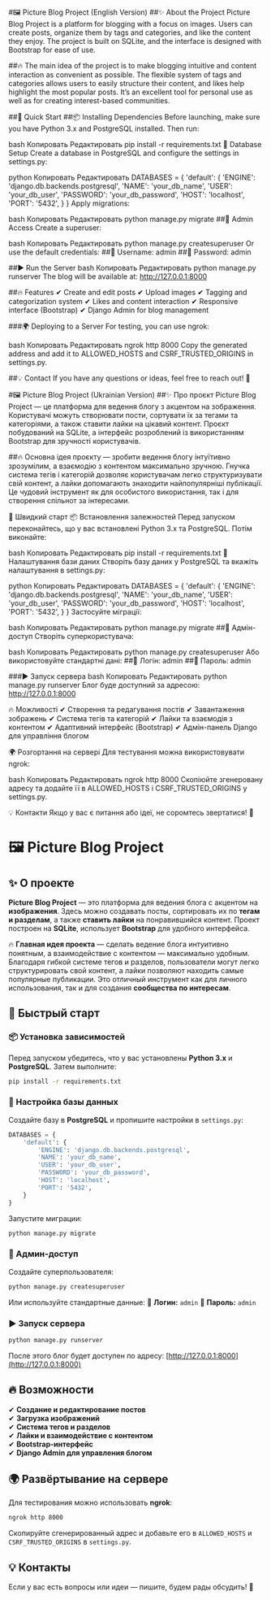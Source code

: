 #🖼️ Picture Blog Project (English Version)
##✨ About the Project
Picture Blog Project is a platform for blogging with a focus on images. Users can create posts, organize them by tags and categories, and like the content they enjoy. The project is built on SQLite, and the interface is designed with Bootstrap for ease of use.

##🔥 The main idea of the project is to make blogging intuitive and content interaction as convenient as possible. The flexible system of tags and categories allows users to easily structure their content, and likes help highlight the most popular posts. It’s an excellent tool for personal use as well as for creating interest-based communities.

##🚀 Quick Start
##📦 Installing Dependencies
Before launching, make sure you have Python 3.x and PostgreSQL installed. Then run:

bash
Копировать
Редактировать
pip install -r requirements.txt
🔧 Database Setup
Create a database in PostgreSQL and configure the settings in settings.py:

python
Копировать
Редактировать
DATABASES = {
    'default': {
        'ENGINE': 'django.db.backends.postgresql',
        'NAME': 'your_db_name',
        'USER': 'your_db_user',
        'PASSWORD': 'your_db_password',
        'HOST': 'localhost',
        'PORT': '5432',
    }
}
Apply migrations:

bash
Копировать
Редактировать
python manage.py migrate
##🔑 Admin Access
Create a superuser:

bash
Копировать
Редактировать
python manage.py createsuperuser
Or use the default credentials:
##📌 Username: admin
##🔑 Password: admin

##▶️ Run the Server
bash
Копировать
Редактировать
python manage.py runserver
The blog will be available at: http://127.0.0.1:8000

##🔥 Features
✔ Create and edit posts
✔ Upload images
✔ Tagging and categorization system
✔ Likes and content interaction
✔ Responsive interface (Bootstrap)
✔ Django Admin for blog management

###🌍 Deploying to a Server
For testing, you can use ngrok:

bash
Копировать
Редактировать
ngrok http 8000
Copy the generated address and add it to ALLOWED_HOSTS and CSRF_TRUSTED_ORIGINS in settings.py.

##💡 Contact
If you have any questions or ideas, feel free to reach out! 🎨

#🖼️ Picture Blog Project (Ukrainian Version)
##✨ Про проєкт
Picture Blog Project — це платформа для ведення блогу з акцентом на зображення. Користувачі можуть створювати пости, сортувати їх за тегами та категоріями, а також ставити лайки на цікавий контент. Проєкт побудований на SQLite, а інтерфейс розроблений із використанням Bootstrap для зручності користувачів.

##🔥 Основна ідея проєкту — зробити ведення блогу інтуїтивно зрозумілим, а взаємодію з контентом максимально зручною. Гнучка система тегів і категорій дозволяє користувачам легко структуризувати свій контент, а лайки допомагають знаходити найпопулярніші публікації. Це чудовий інструмент як для особистого використання, так і для створення спільнот за інтересами.

🚀 Швидкий старт
📦 Встановлення залежностей
Перед запуском переконайтесь, що у вас встановлені Python 3.x та PostgreSQL. Потім виконайте:

bash
Копировать
Редактировать
pip install -r requirements.txt
🔧 Налаштування бази даних
Створіть базу даних у PostgreSQL та вкажіть налаштування в settings.py:

python
Копировать
Редактировать
DATABASES = {
    'default': {
        'ENGINE': 'django.db.backends.postgresql',
        'NAME': 'your_db_name',
        'USER': 'your_db_user',
        'PASSWORD': 'your_db_password',
        'HOST': 'localhost',
        'PORT': '5432',
    }
}
Застосуйте міграції:

bash
Копировать
Редактировать
python manage.py migrate
##🔑 Адмін-доступ
Створіть суперкористувача:

bash
Копировать
Редактировать
python manage.py createsuperuser
Або використовуйте стандартні дані:
##📌 Логін: admin
##🔑 Пароль: admin

###▶️ Запуск сервера
bash
Копировать
Редактировать
python manage.py runserver
Блог буде доступний за адресою: http://127.0.0.1:8000

🔥 Можливості
✔ Створення та редагування постів
✔ Завантаження зображень
✔ Система тегів та категорій
✔ Лайки та взаємодія з контентом
✔ Адаптивний інтерфейс (Bootstrap)
✔ Адмін-панель Django для управління блогом

🌍 Розгортання на сервері
Для тестування можна використовувати ngrok:

bash
Копировать
Редактировать
ngrok http 8000
Скопіюйте згенеровану адресу та додайте її в ALLOWED_HOSTS і CSRF_TRUSTED_ORIGINS у settings.py.

💡 Контакти
Якщо у вас є питання або ідеї, не соромтесь звертатися! 🎨

# 🖼️ Picture Blog Project

## ✨ О проекте

**Picture Blog Project** — это платформа для ведения блога с акцентом на **изображения**. Здесь можно создавать посты, сортировать их по **тегам и разделам**, а также **ставить лайки** на понравившийся контент. Проект построен на **SQLite**, использует **Bootstrap** для удобного интерфейса.

🔥 **Главная идея проекта** — сделать ведение блога интуитивно понятным, а взаимодействие с контентом — максимально удобным. Благодаря гибкой системе тегов и разделов, пользователи могут легко структурировать свой контент, а лайки позволяют находить самые популярные публикации. Это отличный инструмент как для личного использования, так и для создания **сообщества по интересам**.

## 🚀 Быстрый старт

### 📦 Установка зависимостей
Перед запуском убедитесь, что у вас установлены **Python 3.x** и **PostgreSQL**. Затем выполните:
```bash
pip install -r requirements.txt
```

### 🔧 Настройка базы данных
Создайте базу в **PostgreSQL** и пропишите настройки в `settings.py`:
```python
DATABASES = {
    'default': {
        'ENGINE': 'django.db.backends.postgresql',
        'NAME': 'your_db_name',
        'USER': 'your_db_user',
        'PASSWORD': 'your_db_password',
        'HOST': 'localhost',
        'PORT': '5432',
    }
}
```
Запустите миграции:
```bash
python manage.py migrate
```

### 🔑 Админ-доступ
Создайте суперпользователя:
```bash
python manage.py createsuperuser
```

Или используйте стандартные данные:
📌 **Логин:** `admin`
🔑 **Пароль:** `admin`

### ▶️ Запуск сервера
```bash
python manage.py runserver
```
После этого блог будет доступен по адресу: [http://127.0.0.1:8000](http://127.0.0.1:8000)

## 🔥 Возможности

✔ **Создание и редактирование постов**  
✔ **Загрузка изображений**  
✔ **Система тегов и разделов**  
✔ **Лайки и взаимодействие с контентом**  
✔ **Bootstrap-интерфейс**  
✔ **Django Admin для управления блогом**  

## 🌍 Развёртывание на сервере

Для тестирования можно использовать **ngrok**:
```bash
ngrok http 8000
```
Скопируйте сгенерированный адрес и добавьте его в `ALLOWED_HOSTS` и `CSRF_TRUSTED_ORIGINS` в `settings.py`.

## 💡 Контакты
Если у вас есть вопросы или идеи — пишите, будем рады обсудить! 🎨

